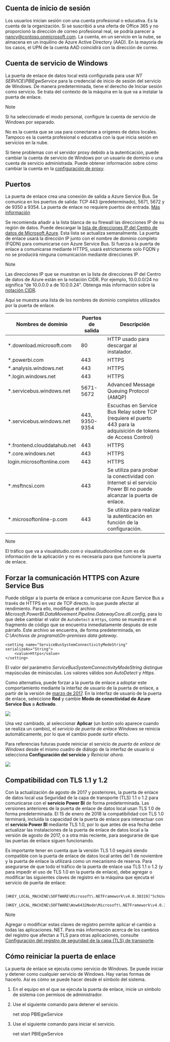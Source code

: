## <a name="sign-in-account"></a>Cuenta de inicio de sesión
Los usuarios inician sesión con una cuenta profesional o educativa. Es la cuenta de la organización. Si se suscribió a una oferta de Office 365 y no proporcionó la dirección de correo profesional real, se podría parecer a nancy@contoso.onmicrosoft.com. La cuenta, en un servicio en la nube, se almacena en un inquilino de Azure Active Directory (AAD). En la mayoría de los casos, el UPN de la cuenta AAD coincidirá con la dirección de correo.

## <a name="windows-service-account"></a>Cuenta de servicio de Windows
La puerta de enlace de datos local está configurada para usar *NT SERVICE\PBIEgwService* para la credencial de inicio de sesión del servicio de Windows. De manera predeterminada, tiene el derecho de Iniciar sesión como servicio. Se trata del contexto de la máquina en la que va a instalar la puerta de enlace.

> [!NOTE]
> Si ha seleccionado el modo personal, configure la cuenta de servicio de Windows por separado.
> 
> 

No es la cuenta que se usa para conectarse a orígenes de datos locales.  Tampoco es la cuenta profesional o educativa con la que inicia sesión en servicios en la nube.

Si tiene problemas con el servidor proxy debido a la autenticación, puede cambiar la cuenta de servicio de Windows por un usuario de dominio o una cuenta de servicio administrada. Puede obtener información sobre cómo cambiar la cuenta en la [configuración de proxy](../service-gateway-proxy.md#changing-the-gateway-service-account-to-a-domain-user).

## <a name="ports"></a>Puertos
La puerta de enlace crea una conexión de salida a Azure Service Bus. Se comunica en los puertos de salida: TCP 443 (predeterminado), 5671, 5672 y de 9350 a 9354.  La puerta de enlace no requiere puertos de entrada. [Más información](https://azure.microsoft.com/documentation/articles/service-bus-fundamentals-hybrid-solutions/)

Se recomienda añadir a la lista blanca de su firewall las direcciones IP de su región de datos. Puede descargar la [lista de direcciones IP del Centro de datos de Microsoft Azure](https://www.microsoft.com/download/details.aspx?id=41653). Esta lista se actualiza semanalmente. La puerta de enlace usará la dirección IP junto con el nombre de dominio completo (FQDN) para comunicarse con Azure Service Bus. Si fuerza a la puerta de enlace a comunicarse mediante HTTPS, usará estrictamente solo FQDN y no se producirá ninguna comunicación mediante direcciones IP.

> [!NOTE]
> Las direcciones IP que se muestran en la lista de direcciones IP del Centro de datos de Azure están en la notación CIDR. Por ejemplo, 10.0.0.0/24 no significa “de 10.0.0.0 a de 10.0.0.24”. Obtenga más información sobre la [notación CIDR](http://whatismyipaddress.com/cidr).
> 
> 

Aquí se muestra una lista de los nombres de dominio completos utilizados por la puerta de enlace.

| Nombres de dominio | Puertos de salida | Descripción |
| --- | --- | --- |
| *.download.microsoft.com |80 |HTTP usado para descargar al instalador. |
| *.powerbi.com |443 |HTTPS |
| *.analysis.windows.net |443 |HTTPS |
| *.login.windows.net |443 |HTTPS |
| *.servicebus.windows.net |5671-5672 |Advanced Message Queuing Protocol (AMQP) |
| *.servicebus.windows.net |443, 9350-9354 |Escuchas en Service Bus Relay sobre TCP (requiere el puerto 443 para la adquisición de tokens de Access Control) |
| *.frontend.clouddatahub.net |443 |HTTPS |
| *.core.windows.net |443 |HTTPS |
| login.microsoftonline.com |443 |HTTPS |
| *.msftncsi.com |443 |Se utiliza para probar la conectividad con Internet si el servicio Power BI no puede alcanzar la puerta de enlace. |
| *.microsoftonline-p.com |443 |Se utiliza para realizar la autenticación en función de la configuración. |

> [!NOTE]
> El tráfico que va a visualstudio.com o visualstudioonline.com es de información de la aplicación y no es necesaria para que funcione la puerta de enlace.
> 
> 

## <a name="forcing-https-communication-with-azure-service-bus"></a>Forzar la comunicación HTTPS con Azure Service Bus
Puede obligar a la puerta de enlace a comunicarse con Azure Service Bus a través de HTTPS en vez de TCP directo. lo que puede afectar al rendimiento. Para ello, modifique el archivo *Microsoft.PowerBI.DataMovement.Pipeline.GatewayCore.dll.config*, para lo que debe cambiar el valor de `AutoDetect` a `Https`, como se muestra en el fragmento de código que se encuentra inmediatamente después de este párrafo. Este archivo se encuentra, de forma predeterminada, en *C:\Archivos de programa\On-premises data gateway*.

```
<setting name="ServiceBusSystemConnectivityModeString" serializeAs="String">
    <value>Https</value>
</setting>
```

El valor del parámetro *ServiceBusSystemConnectivityModeString* distingue mayúsculas de minúsculas. Los valores válidos son *AutoDetect* y *Https*.

Como alternativa, puede forzar a la puerta de enlace a adoptar este comportamiento mediante la interfaz de usuario de la puerta de enlace, a partir de la versión de [marzo de 2017](https://powerbi.microsoft.com/blog/power-bi-gateways-march-update/). En la interfaz de usuario de la puerta de enlace, seleccione **Red** y cambie **Modo de conectividad de Azure Service Bus** a **Activado**.

![](./media/gateway-onprem-accounts-ports-more/gw-onprem_01.png)

Una vez cambiado, al seleccionar **Aplicar** (un botón solo aparece cuando se realiza un cambio), el *servicio de puerta de enlace Windows* se reinicia automáticamente, por lo que el cambio puede surtir efecto.

Para referencias futuras puede reiniciar el servicio de *puerta de enlace de Windows* desde el mismo cuadro de diálogo de la interfaz de usuario si selecciona **Configuración del servicio** y *Reiniciar ahora*.

![](./media/gateway-onprem-accounts-ports-more/gw-onprem_02.png)

## <a name="support-for-tls-1112"></a>Compatibilidad con TLS 1.1 y 1.2
Con la actualización de agosto de 2017 y posteriores, la puerta de enlace de datos local usa Seguridad de la capa de transporte (TLS) 1.1 o 1.2 para comunicarse con el **servicio Power BI** de forma predeterminada. Las versiones anteriores de la puerta de enlace de datos local usan TLS 1.0 de forma predeterminada. El 15 de enero de 2018 la compatibilidad con TLS 1.0 terminará, incluida la capacidad de la puerta de enlace para interactuar con el **servicio Power BI** mediante TLS 1.0, por lo que antes de esa fecha debe actualizar las instalaciones de la puerta de enlace de datos local a la versión de agosto de 2017, o a otra más reciente, para asegurarse de que las puertas de enlace siguen funcionando.

Es importante tener en cuenta que la versión TLS 1.0 seguirá siendo compatible con la puerta de enlace de datos local antes del 1 de noviembre y la puerta de enlace la utilizará como un mecanismo de reserva. Para asegurarse de que todo el tráfico de la puerta de enlace usa TLS 1.1 o 1.2 (y para impedir el uso de TLS 1.0 en la puerta de enlace), debe agregar o modificar las siguientes claves de registro en la máquina que ejecuta el servicio de puerta de enlace:

        [HKEY_LOCAL_MACHINE\SOFTWARE\Microsoft\.NETFramework\v4.0.30319]"SchUseStrongCrypto"=dword:00000001
        [HKEY_LOCAL_MACHINE\SOFTWARE\Wow6432Node\Microsoft\.NETFramework\v4.0.30319]"SchUseStrongCrypto"=dword:00000001

> [!NOTE]
> Agregar o modificar estas claves de registro permite aplicar el cambio a todas las aplicaciones. NET. Para más información acerca de los cambios del registro que afectan a TLS para otras aplicaciones, consulte [Configuración del registro de seguridad de la capa (TLS) de transporte](https://docs.microsoft.com/windows-server/security/tls/tls-registry-settings).
> 
> 

## <a name="how-to-restart-the-gateway"></a>Cómo reiniciar la puerta de enlace
La puerta de enlace se ejecuta como servicio de Windows. Se puede iniciar y detener como cualquier servicio de Windows. Hay varias formas de hacerlo. Así es cómo se puede hacer desde el símbolo del sistema.

1. En el equipo en el que se ejecuta la puerta de enlace, inicie un símbolo de sistema con permisos de administrador.
2. Use el siguiente comando para detener el servicio.
   
   net stop PBIEgwService
3. Use el siguiente comando para iniciar el servicio.
   
   net start PBIEgwService


